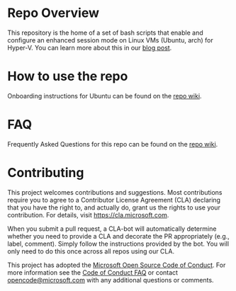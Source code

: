 # Repo Overview
This repository is the home of a set of bash scripts that enable and configure an enhanced session mode on Linux VMs (Ubuntu, arch) for Hyper-V. You can learn more about this in our [blog post](https://techcommunity.microsoft.com/t5/Virtualization/Sneak-Peek-Taking-a-Spin-with-Enhanced-Linux-VMs/ba-p/382415).

# How to use the repo
Onboarding instructions for Ubuntu can be found on the [repo wiki](https://github.com/Microsoft/linux-vm-tools/wiki/Onboarding:-Ubuntu).

# FAQ
Frequently Asked Questions for this repo can be found on the [repo wiki](https://github.com/Microsoft/linux-vm-tools/wiki/FAQ).

# Contributing

This project welcomes contributions and suggestions.  Most contributions require you to agree to a
Contributor License Agreement (CLA) declaring that you have the right to, and actually do, grant us
the rights to use your contribution. For details, visit https://cla.microsoft.com.

When you submit a pull request, a CLA-bot will automatically determine whether you need to provide
a CLA and decorate the PR appropriately (e.g., label, comment). Simply follow the instructions
provided by the bot. You will only need to do this once across all repos using our CLA.

This project has adopted the [Microsoft Open Source Code of Conduct](https://opensource.microsoft.com/codeofconduct/).
For more information see the [Code of Conduct FAQ](https://opensource.microsoft.com/codeofconduct/faq/) or
contact [opencode@microsoft.com](mailto:opencode@microsoft.com) with any additional questions or comments.
